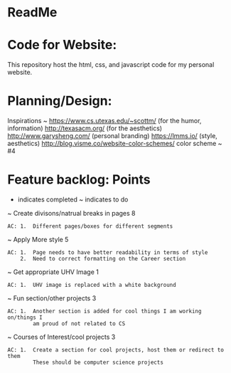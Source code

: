 # ReadMe
# Code for Website: 
This repository host the html, css, and javascript code for my personal website.

# Planning/Design:
Inspirations ~  https://www.cs.utexas.edu/~scottm/  (for the humor, information)
                http://texasacm.org/                (for the aesthetics)
                http://www.garysheng.com/           (personal branding)
                https://lmms.io/                    (style, aesthetics)
                http://blog.visme.co/website-color-schemes/
                color scheme ~ #4

# Feature backlog:                                                        Points

+ indicates completed
~ indicates to do

~ Create divisons/natrual breaks in pages                                   8

    AC: 1.  Different pages/boxes for different segments
        

~ Apply More style                                                          5

    AC: 1.  Page needs to have better readability in terms of style
        2.  Need to correct formatting on the Career section

~ Get appropriate UHV Image                                                 1

    AC: 1.  UHV image is replaced with a white background
    
~ Fun section/other projects                                                3
    
    AC: 1.  Another section is added for cool things I am working on/things I 
            am proud of not related to CS

~ Courses of Interest/cool projects                                         3
    
    AC: 1.  Create a section for cool projects, host them or redirect to them
            These should be computer science projects 

